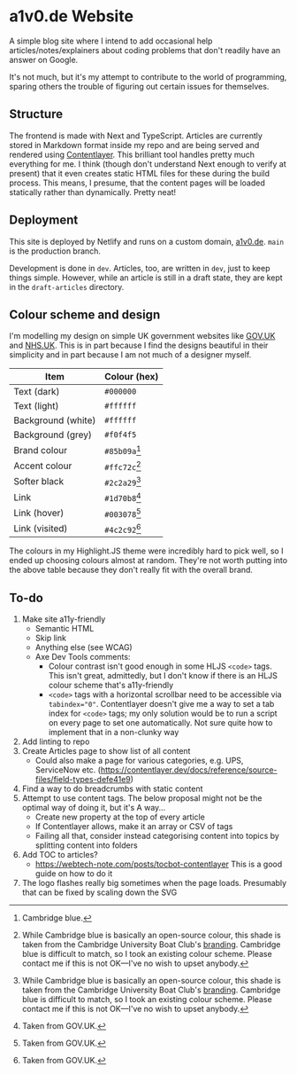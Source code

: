 # a1v0.de Website

A simple blog site where I intend to add occasional help articles/notes/explainers about coding problems that don't readily have an answer on Google.

It's not much, but it's my attempt to contribute to the world of programming, sparing others the trouble of figuring out certain issues for themselves.

## Structure

The frontend is made with Next and TypeScript. Articles are currently stored in Markdown format inside my repo and are being served and rendered using [Contentlayer](https://contentlayer.dev/). This brilliant tool handles pretty much everything for me. I think (though don't understand Next enough to verify at present) that it even creates static HTML files for these during the build process. This means, I presume, that the content pages will be loaded statically rather than dynamically. Pretty neat!

## Deployment

This site is deployed by Netlify and runs on a custom domain, [a1v0.de](https://a1v0.de). `main` is the production branch.

Development is done in `dev`. Articles, too, are written in `dev`, just to keep things simple. However, while an article is still in a draft state, they are kept in the `draft-articles` directory.

## Colour scheme and design

I'm modelling my design on simple UK government websites like [GOV.UK](https://www.gov.uk/) and [NHS.UK](https://www.nhs.uk/). This is in part because I find the designs beautiful in their simplicity and in part because I am not much of a designer myself.

| **Item**           | **Colour (hex)** |
| ------------------ | ---------------- |
| Text (dark)        | `#000000`        |
| Text (light)       | `#ffffff`        |
| Background (white) | `#ffffff`        |
| Background (grey)  | `#f0f4f5`        |
| Brand colour       | `#85b09a`[^1]    |
| Accent colour      | `#ffc72c`[^2]    |
| Softer black       | `#2c2a29`[^2]    |
| Link               | `#1d70b8`[^3]    |
| Link (hover)       | `#003078`[^3]    |
| Link (visited)     | `#4c2c92`[^3]    |

The colours in my Highlight.JS theme were incredibly hard to pick well, so I ended up choosing colours almost at random. They're not worth putting into the above table because they don't really fit with the overall brand.

[^1]: Cambridge blue.
[^2]: While Cambridge blue is basically an open-source colour, this shade is taken from the Cambridge University Boat Club's [branding](https://cubc.org.uk/app/uploads/2020/08/CUBC-Brand-Guidelines.pdf). Cambridge blue is difficult to match, so I took an existing colour scheme. Please contact me if this is not OK&mdash;I've no wish to upset anybody.
[^3]: Taken from GOV.UK.

## To-do

1. Make site a11y-friendly
    - Semantic HTML
    - Skip link
    - Anything else (see WCAG)
    - Axe Dev Tools comments:
      - Colour contrast isn't good enough in some HLJS `<code>` tags. This isn't great, admittedly, but I don't know if there is an HLJS colour scheme that's a11y-friendly
      - `<code>` tags with a horizontal scrollbar need to be accessible via `tabindex="0"`. Contentlayer doesn't give me a way to set a tab index for `<code>` tags; my only solution would be to run a script on every page to set one automatically. Not sure quite how to implement that in a non-clunky way
2. Add linting to repo
3. Create Articles page to show list of all content
    - Could also make a page for various categories, e.g. UPS, ServiceNow etc. (<https://contentlayer.dev/docs/reference/source-files/field-types-defe41e9>)
4. Find a way to do breadcrumbs with static content
5. Attempt to use content tags. The below proposal might not be the optimal way of doing it, but it's A way...
    - Create new property at the top of every article
    - If Contentlayer allows, make it an array or CSV of tags
    - Failing all that, consider instead categorising content into topics by splitting content into folders
6. Add TOC to articles?
	- https://webtech-note.com/posts/tocbot-contentlayer This is a good guide on how to do it
7. The logo flashes really big sometimes when the page loads. Presumably that can be fixed by scaling down the SVG
